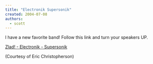 ```yaml
---
title: "Electronik Supersonik"
created: 2004-07-08
authors:
  - scott
---
```


I have a new favorite band! Follow this link and turn your speakers UP.

[Zlad! - Electronik - Supersonik](http://www.hugi.is/hahradi/bigboxes.php?box_id=51208&f_id=1075)

(Courtesy of Eric Christopherson)
